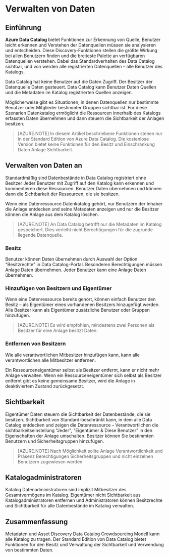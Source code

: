 <properties
   pageTitle="Verwalten von Daten | Microsoft Azure"
   description="Artikel hervorheben steuern Sichtbarkeit und an Daten in Azure Data Catalog registriert."
   services="data-catalog"
   documentationCenter=""
   authors="steelanddata"
   manager="NA"
   editor=""
   tags=""/>
<tags
   ms.service="data-catalog"
   ms.devlang="NA"
   ms.topic="article"
   ms.tgt_pltfrm="NA"
   ms.workload="data-catalog"
   ms.date="10/04/2016"
   ms.author="maroche"/>


# <a name="how-to-manage-data-assets"></a>Verwalten von Daten

## <a name="introduction"></a>Einführung

**Azure Data Catalog** bietet Funktionen zur Erkennung von Quelle, Benutzer leicht erkennen und Verstehen der Datenquellen müssen sie analysieren und entscheiden. Diese Discovery-Funktionen stellen die größte Wirkung bei allen Benutzern finden und die breiteste Palette an verfügbaren Datenquellen verstehen. Dabei das Standardverhalten des Data Catalog sichtbar, und von werden alle registrierten Datenquellen – alle Benutzer des Katalogs.

Data Catalog hat keine Benutzer auf die Daten Zugriff. Der Besitzer der Datenquelle Daten gesteuert. Data Catalog kann Benutzer Daten Quellen und die Metadaten im Katalog registrierten Quellen anzeigen.

Möglicherweise gibt es Situationen, in denen Datenquellen nur bestimmte Benutzer oder Mitglieder bestimmter Gruppen sichtbar ist. Für diese Szenarien Datenkatalog ermöglicht die Ressourcen innerhalb des Katalogs erfassten Daten übernehmen und dann steuern die Sichtbarkeit der Anlagen besitzen.

> [AZURE.NOTE] In diesem Artikel beschriebene Funktionen stehen nur in der Standard Edition von Azure Data Catalog. Die kostenlose Version bietet keine Funktionen für den Besitz und Einschränkung Daten Anlage Sichtbarkeit.

## <a name="managing-ownership-of-data-assets"></a>Verwalten von Daten an
Standardmäßig sind Datenbestände in Data Catalog registriert ohne Besitzer Jeder Benutzer mit Zugriff auf den Katalog kann erkennen und kommentieren diese Ressourcen. Benutzer Daten übernehmen und können dann die Sichtbarkeit der Ressourcen, die sie besitzen.

Wenn eine Datenressource Datenkatalog gehört, nur Benutzern der Inhaber die Anlage entdecken und seine Metadaten anzeigen und nur die Besitzer können die Anlage aus dem Katalog löschen.

> [AZURE.NOTE] An Data Catalog betrifft nur die Metadaten im Katalog gespeichert. Dies verleiht nicht Berechtigungen für die zugrunde liegende Datenquelle.

### <a name="taking-ownership"></a>Besitz
Benutzer können Daten übernehmen durch Auswahl der Option "Besitzrechte" in Data Catalog-Portal. Besonderen Berechtigungen müssen Anlage Daten übernehmen. Jeder Benutzer kann eine Anlage Daten übernehmen.

### <a name="adding-owners-and-co-owners"></a>Hinzufügen von Besitzern und Eigentümer
Wenn eine Datenressource bereits gehört, können einfach Benutzer den Besitz – als Eigentümer eines vorhandenen Besitzers hinzugefügt werden. Alle Besitzer kann als Eigentümer zusätzliche Benutzer oder Gruppen hinzufügen.

> [AZURE.NOTE] Es wird empfohlen, mindestens zwei Personen als Besitzer für eine Anlage besitzt Daten.

### <a name="removing-owners"></a>Entfernen von Besitzern
Wie alle verantwortlichen Mitbesitzer hinzufügen kann, kann alle verantwortlichen alle Mitbesitzer entfernen.

Ein Ressourceneigentümer selbst als Besitzer entfernt, kann er nicht mehr Anlage verwalten. Wenn ein Ressourceneigentümer sich selbst als Besitzer entfernt gibt es keine gemeinsame Besitzer, wird die Anlage in deaktiviertem Zustand zurückgesetzt.

## <a name="visibility"></a>Sichtbarkeit
Eigentümer Daten steuern die Sichtbarkeit der Datenbestände, die sie besitzen. Sichtbarkeit von Standard-beschränkt kann, in dem alle Data Catalog entdecken und zeigen die Datenressource – Verantwortlichen die sichtbarkeitseinstellung "Jeder", "Eigentümer & Diese Benutzer" in den Eigenschaften der Anlage umschalten. Besitzer können Sie bestimmten Benutzern und Sicherheitsgruppen hinzufügen.

> [AZURE.NOTE] Nach Möglichkeit sollte Anlage Verantwortlichkeit und Präsenz Berechtigungen Sicherheitsgruppen und nicht einzelnen Benutzern zugewiesen werden.

## <a name="catalog-administrators"></a>Katalogadministratoren
Katalog Datenadministratoren sind implizit Mitbesitzer des Gesamtvermögens im Katalog. Eigentümer nicht Sichtbarkeit aus Katalogadministratoren entfernen und Administratoren können Besitzrechte und Sichtbarkeit für alle Datenbestände im Katalog verwalten.

## <a name="summary"></a>Zusammenfassung
Metadaten und Asset Discovery Data Catalog Crowdsourcing Modell kann alle Katalog zu tragen. Der Standard Edition von Data Catalog bietet Funktionen für den Besitz und Verwaltung der Sichtbarkeit und Verwendung von bestimmten Daten.
